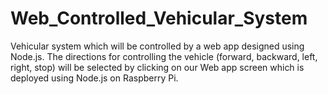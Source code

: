 # Web_Controlled_Vehicular_System
Vehicular system which will be controlled by a web app designed using Node.js. The directions for controlling the vehicle (forward, backward, left, right, stop) will be selected by clicking on our Web app screen which is deployed using Node.js on Raspberry Pi.
